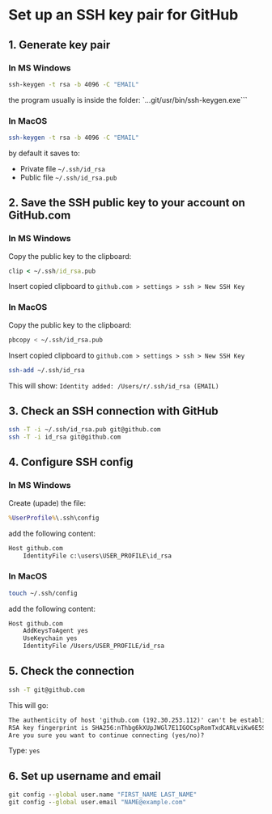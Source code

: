 # Set up an SSH key pair for GitHub

## 1. Generate key pair

### In MS Windows
```cmd
ssh-keygen -t rsa -b 4096 -C "EMAIL"
```

the program usually is inside the folder:
`...git/usr/bin/ssh-keygen.exe```

### In MacOS
```zsh
ssh-keygen -t rsa -b 4096 -C "EMAIL"
```

by default it saves to:
- Private file `~/.ssh/id_rsa`
- Public file `~/.ssh/id_rsa.pub`

## 2. Save the SSH public key to your account on GitHub.com

### In MS Windows
Copy the public key to the clipboard:
```cmd
clip < ~/.ssh/id_rsa.pub
```

Insert copied clipboard to `github.com > settings > ssh > New SSH Key`

### In MacOS
Copy the public key to the clipboard:
```zsh
pbcopy < ~/.ssh/id_rsa.pub
```

Insert copied clipboard to `github.com > settings > ssh > New SSH Key`

```zsh
ssh-add ~/.ssh/id_rsa
```
This will show: `Identity added: /Users/r/.ssh/id_rsa (EMAIL)`

## 3. Check an SSH connection with GitHub

```bash
ssh -T -i ~/.ssh/id_rsa.pub git@github.com
ssh -T -i id_rsa git@github.com
```

## 4. Configure SSH config

### In MS Windows
Create (upade) the file:
```cmd
%UserProfile%\.ssh\config
```

add the following content:
```txt
Host github.com
    IdentityFile c:\users\USER_PROFILE\id_rsa
```

### In MacOS
```zsh
touch ~/.ssh/config
```

add the following content:

```txt
Host github.com
    AddKeysToAgent yes
    UseKeychain yes
    IdentityFile /Users/USER_PROFILE/id_rsa
```

## 5. Check the connection

```cmd
ssh -T git@github.com
```

This will go:

```txt
The authenticity of host 'github.com (192.30.253.112)' can't be established.
RSA key fingerprint is SHA256:nThbg6kXUpJWGl7E1IGOCspRomTxdCARLviKw6E5SY8.
Are you sure you want to continue connecting (yes/no)?
```

Type: `yes`

## 6. Set up username and email

```cmd
git config --global user.name "FIRST_NAME LAST_NAME"
git config --global user.email "NAME@example.com"
```
